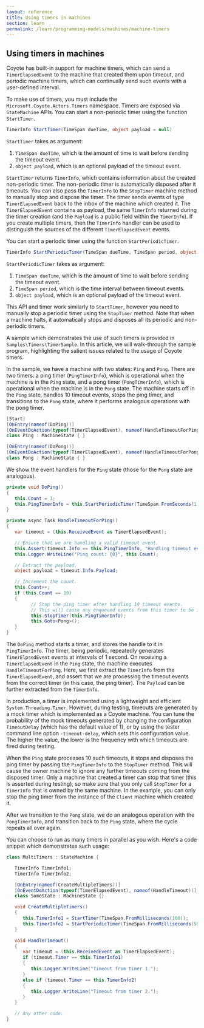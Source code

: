 ```yaml
---
layout: reference
title: Using timers in machines
section: learn
permalink: /learn/programming-models/machines/machine-timers
---
```


## Using timers in machines

Coyote has built-in support for machine timers, which can send a `TimerElapsedEvent` to the machine
that created them upon timeout, and periodic machine timers, which can continually send such events
with a user-defined interval.

To make use of timers, you must include the `Microsoft.Coyote.Actors.Timers` namespace. Timers are
exposed via `StateMachine` APIs. You can start a non-periodic timer using the function `StartTimer`.

```c#
TimerInfo StartTimer(TimeSpan dueTime, object payload = null)
```

`StartTimer` takes as argument:
1. `TimeSpan dueTime`, which is the amount of time to wait before sending the timeout event.
2. `object payload`, which is an optional payload of the timeout event.

`StartTimer` returns `TimerInfo`, which contains information about the created non-periodic timer. The
non-periodic timer is automatically disposed after it timeouts. You can also pass the `TimerInfo` to
the `StopTimer` machine method to manually stop and dispose the timer. The timer sends events of type
`TimerElapsedEvent` back to the inbox of the machine which created it. The `TimerElapsedEvent` contains
as payload, the same `TimerInfo` returned during the timer creation (and the `Payload` is a public
field within the `TimerInfo`). If you create multiple timers, then the `TimerInfo` handler can be used
to distinguish the sources of the different `TimerElapsedEvent` events.

You can start a periodic timer using the function `StartPeriodicTimer`.

```c#
TimerInfo StartPeriodicTimer(TimeSpan dueTime, TimeSpan period, object payload = null)
```

`StartPeriodicTimer` takes as argument:
1. `TimeSpan dueTime`, which is the amount of time to wait before sending the timeout event.
2. `TimeSpan period`, which is the time interval between timeout events.
3. `object payload`, which is an optional payload of the timeout event.

This API and timer work similarly to `StartTimer`, however you need to manually stop a periodic timer
using the `StopTimer` method. Note that when a machine halts, it automatically stops and disposes all
its periodic and non-periodic timers.

A sample which demonstrates the use of such timers is provided in `Samples\Timers\TimerSample`. In this
article, we will walk-through the sample program, highlighting the salient issues related to the usage
of Coyote timers.

In the sample, we have a machine with two states: `Ping` and `Pong`. There are two timers: a ping timer
(`PingTimerInfo`), which is operational when the machine is in the `Ping` state, and a pong timer
(`PongTimerInfo`), which is operational when the machine is in the `Pong` state. The machine starts off
in the `Ping` state, handles 10 timeout events, stops the ping timer, and transitions to the `Pong`
state, where it performs analogous operations with the pong timer.

```c#
[Start]
[OnEntry(nameof(DoPing))]
[OnEventDoAction(typeof(TimerElapsedEvent), nameof(HandleTimeoutForPing))]
class Ping : MachineState { }

[OnEntry(nameof(DoPong))]
[OnEventDoAction(typeof(TimerElapsedEvent), nameof(HandleTimeoutForPong))]
class Pong : MachineState { }
```

We show the event handlers for the `Ping` state (those for the `Pong` state are analogous).

```c#
private void DoPing()
{
   this.Count = 1;
   this.PingTimerInfo = this.StartPeriodicTimer(TimeSpan.FromSeconds(1), TimeSpan.FromSeconds(1), payload: new object());
}

private async Task HandleTimeoutForPing()
{
   var timeout = (this.ReceivedEvent as TimerElapsedEvent);

   // Ensure that we are handling a valid timeout event.
   this.Assert(timeout.Info == this.PingTimerInfo, "Handling timeout event from an invalid timer.");
   this.Logger.WriteLine("Ping count: {0}", this.Count);

   // Extract the payload.
   object payload = timeout.Info.Payload;

   // Increment the count.
   this.Count++;
   if (this.Count == 10)
   {
         // Stop the ping timer after handling 10 timeout events.
         // This will cause any enqueued events from this timer to be ignored.
         this.StopTimer(this.PingTimerInfo);
         this.Goto<Pong>();
   }
}
```

The `DoPing` method starts a timer, and stores the handle to it in `PingTimerInfo`. The timer, being
periodic, repeatedly generates `TimerElpsedEvent` events at intervals of 1 second. On receiving a
`TimerElapsedEvent` in the `Ping` state, the machine executes `HandleTimeoutForPing`. Here, we first
extract the `TimerInfo` from the `TimerElapsedEvent`, and assert that we are processing the timeout
events from the correct timer (in this case, the ping timer). The `Payload` can be further extracted
from the `TimerInfo`.

In production, a timer is implemented using a lightweight and efficient `System.Threading.Timer`.
However, during testing, timeouts are generated by a mock timer which is implemented as a Coyote
machine. You can tune the probability of the mock timeouts generated by changing the configuration
`TimeoutDelay` (which has the default value of 1), or by using the tester command line option
`-timeout-delay`, which sets this configuration value. The higher the value, the lower is the frequency
with which timeouts are fired during testing.

When the `Ping` state processes 10 such timeouts, it stops and disposes the ping timer by passing the
`PingTimerInfo` to the `StopTimer` method. This will cause the owner machine to ignore any further
timeouts coming from the disposed timer. Only a machine that created a timer can stop that timer (this
is asserted during testing), so make sure that you only call `StopTimer` for a `TimerInfo` that is
owned by the same machine. In the example, you can only stop the ping timer from the instance of the
`Client` machine which created it.

After we transition to the `Pong` state, we do an analogous operation with the `PongTimerInfo`, and
transition back to the `Ping` state, where the cycle repeats all over again.

You can choose to run as many timers in parallel as you wish. Here's a code snippet which demonstrates
such usage:

```c#
class MultiTimers : StateMachine {

   TimerInfo TimerInfo1;
   TimerInfo TimerInfo2;

   [OnEntry(nameof(CreateMultipleTimers))]
   [OnEventDoAction(typeof(TimerElapsedEvent), nameof(HandleTimeout))]
   class SomeState : MachineState {}

   void CreateMultipleTimers()
   {
      this.TimerInfo1 = StartTimer(TimeSpan.FromMilliseconds(100));
      this.TimerInfo2 = StartPeriodicTimer(TimeSpan.FromMilliseconds(50), TimeSpan.FromMilliseconds(200));
   }

   void HandleTimeout()
   {
      var timeout = (this.ReceivedEvent as TimerElapsedEvent);
      if (timeout.Timer == this.TimerInfo1)
      {
         this.Logger.WriteLine("Timeout from timer 1.");
      }
      else if (timeout.Timer == this.TimerInfo2)
      {
         this.Logger.WriteLine("Timeout from timer 2.");
      }
   }

   // Any other code.
}
```
